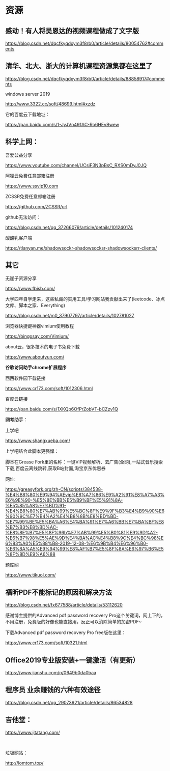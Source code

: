 # 资源
## 感动！有人将吴恩达的视频课程做成了文字版
https://blog.csdn.net/dqcfkyqdxym3f8rb0/article/details/80054762#comments

## 清华、北大、浙大的计算机课程资源集都在这里了
https://blog.csdn.net/dqcfkyqdxym3f8rb0/article/details/88858917#comments

windows server 2019

http://www.3322.cc/soft/48699.html#xzdz

它的百度云下载地址：

https://pan.baidu.com/s/1-JyJVn491AC-Ro6HEvBwew

## 科学上网：
吾爱公益分享

https://www.youtube.com/channel/UCsiF3N3pBsC_RXS0mDyJ0JQ

阿狸云免费任意邮箱注册

https://www.ssvip10.com

ZCSSR免费任意邮箱注册

https://github.com/ZCSSR/url

github无法访问：

https://blog.csdn.net/qq_37266079/article/details/101240174

酸酸乳客户端

https://tlanyan.me/shadowsockr-shadowsocksr-shadowsocksrr-clients/

## 其它
无崖子资源分享

https://www.fbisb.com/

大学四年自学走来，这些私藏的实用工具/学习网站我贡献出来了(leetcode、冰点文库、脚本之家、Everything)

https://blog.csdn.net/m0_37907797/article/details/102781027

浏览器快捷键神器vimium使用教程

https://bingosay.com/Vimium/

about云，很多技术的电子书免费下载

https://www.aboutyun.com/

**谷歌访问助手chrome扩展程序**

西西软件园下载链接

https://www.cr173.com/soft/1012306.html

百度云链接

https://pan.baidu.com/s/1XKQp6OfPrZobVT-bCZzv1Q

**网考助手**：

上学吧

https://www.shangxueba.com/

上学吧结合此脚本更强悍：



脚本在Grease Fork里的名称：一键VIP视频解析、去广告(全网),一站式音乐搜索下载,百度云离线跳转,获取B站封面,淘宝京东优惠券

网址:

https://greasyfork.org/zh-CN/scripts/384538-%E4%B8%80%E9%94%AEvip%E8%A7%86%E9%A2%91%E8%A7%A3%E6%9E%90-%E5%8E%BB%E5%B9%BF%E5%91%8A-%E5%85%A8%E7%BD%91-%E4%B8%80%E7%AB%99%E5%BC%8F%E9%9F%B3%E4%B9%90%E6%90%9C%E7%B4%A2%E4%B8%8B%E8%BD%BD-%E7%99%BE%E5%BA%A6%E4%BA%91%E7%A6%BB%E7%BA%BF%E8%B7%B3%E8%BD%AC-%E8%8E%B7%E5%8F%96b%E7%AB%99%E5%B0%81%E9%9D%A2-%E6%B7%98%E5%AE%9D%E4%BA%AC%E4%B8%9C%E4%BC%98%E6%83%A0%E5%88%B8-2019-12-08-%E6%9B%B4%E6%96%B0-%E6%8A%A5%E9%94%99%E8%AF%B7%E5%8F%8A%E6%97%B6%E5%8F%8D%E9%A6%88

题库网

https://www.tikuol.com/

## 福昕PDF不能标记的原因和解决方法
https://blog.csdn.net/fx677588/article/details/53112620

感谢博主提供的Advanced pdf password recovery Pro这个关键词，网上下的，不用注册，免费版的好像也能直接用，反正可以消除简单的加密PDF~

下载Advanced pdf password recovery Pro free版在这里：

https://www.cr173.com/soft/10321.html

## Office2019专业版安装+一键激活（有更新）
https://www.jianshu.com/p/0649b0da0baa

## 程序员 业余赚钱的六种有效途径
https://blog.csdn.net/qq_29073921/article/details/86534828

## 吉他堂：
https://www.jitatang.com/

 

垃圾网站：

http://lomtom.top/
